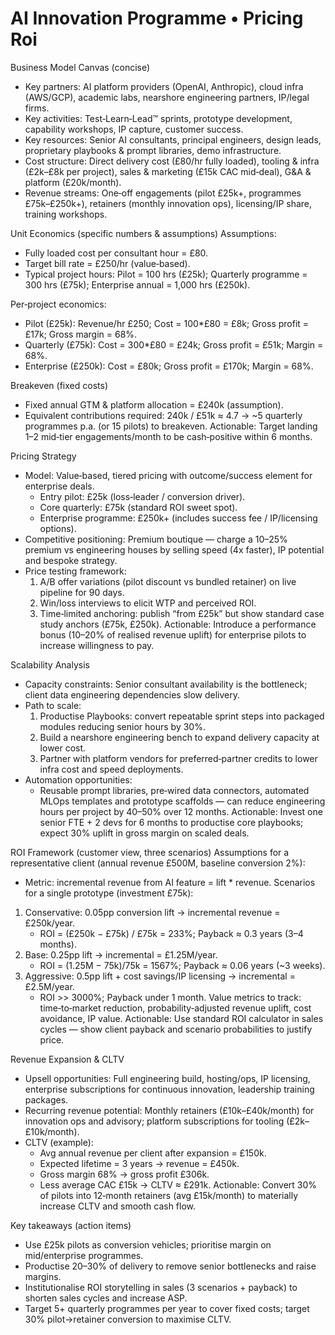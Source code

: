 # AI Innovation Programme • Pricing Roi

Business Model Canvas (concise)
- Key partners: AI platform providers (OpenAI, Anthropic), cloud infra (AWS/GCP), academic labs, nearshore engineering partners, IP/legal firms.
- Key activities: Test‑Learn‑Lead™ sprints, prototype development, capability workshops, IP capture, customer success.
- Key resources: Senior AI consultants, principal engineers, design leads, proprietary playbooks & prompt libraries, demo infrastructure.
- Cost structure: Direct delivery cost (£80/hr fully loaded), tooling & infra (£2k–£8k per project), sales & marketing (£15k CAC mid‑deal), G&A & platform (£20k/month).
- Revenue streams: One‑off engagements (pilot £25k+, programmes £75k–£250k+), retainers (monthly innovation ops), licensing/IP share, training workshops.

Unit Economics (specific numbers & assumptions)
Assumptions:
- Fully loaded cost per consultant hour = £80.
- Target bill rate = £250/hr (value‑based).
- Typical project hours: Pilot = 100 hrs (£25k); Quarterly programme = 300 hrs (£75k); Enterprise annual = 1,000 hrs (£250k).

Per‑project economics:
- Pilot (£25k): Revenue/hr £250; Cost = 100*£80 = £8k; Gross profit = £17k; Gross margin = 68%.
- Quarterly (£75k): Cost = 300*£80 = £24k; Gross profit = £51k; Margin = 68%.
- Enterprise (£250k): Cost = £80k; Gross profit = £170k; Margin = 68%.

Breakeven (fixed costs)
- Fixed annual GTM & platform allocation = £240k (assumption).
- Equivalent contributions required: 240k / £51k ≈ 4.7 → ~5 quarterly programmes p.a. (or 15 pilots) to breakeven.
Actionable: Target landing 1–2 mid‑tier engagements/month to be cash‑positive within 6 months.

Pricing Strategy
- Model: Value‑based, tiered pricing with outcome/success element for enterprise deals.
  - Entry pilot: £25k (loss‑leader / conversion driver).
  - Core quarterly: £75k (standard ROI sweet spot).
  - Enterprise programme: £250k+ (includes success fee / IP/licensing options).
- Competitive positioning: Premium boutique — charge a 10–25% premium vs engineering houses by selling speed (4x faster), IP potential and bespoke strategy.
- Price testing framework:
  1. A/B offer variations (pilot discount vs bundled retainer) on live pipeline for 90 days.
  2. Win/loss interviews to elicit WTP and perceived ROI.
  3. Time‑limited anchoring: publish “from £25k” but show standard case study anchors (£75k, £250k).
Actionable: Introduce a performance bonus (10–20% of realised revenue uplift) for enterprise pilots to increase willingness to pay.

Scalability Analysis
- Capacity constraints: Senior consultant availability is the bottleneck; client data engineering dependencies slow delivery.
- Path to scale:
  1. Productise Playbooks: convert repeatable sprint steps into packaged modules reducing senior hours by 30%.
  2. Build a nearshore engineering bench to expand delivery capacity at lower cost.
  3. Partner with platform vendors for preferred‑partner credits to lower infra cost and speed deployments.
- Automation opportunities:
  - Reusable prompt libraries, pre‑wired data connectors, automated MLOps templates and prototype scaffolds — can reduce engineering hours per project by 40–50% over 12 months.
Actionable: Invest one senior FTE + 2 devs for 6 months to productise core playbooks; expect 30% uplift in gross margin on scaled deals.

ROI Framework (customer view, three scenarios)
Assumptions for a representative client (annual revenue £500M, baseline conversion 2%):
- Metric: incremental revenue from AI feature = lift * revenue.
Scenarios for a single prototype (investment £75k):
1. Conservative: 0.05pp conversion lift → incremental revenue = £250k/year.
   - ROI = (£250k − £75k) / £75k = 233%; Payback ≈ 0.3 years (3–4 months).
2. Base: 0.25pp lift → incremental = £1.25M/year.
   - ROI = (1.25M − 75k)/75k = 1567%; Payback ≈ 0.06 years (~3 weeks).
3. Aggressive: 0.5pp lift + cost savings/IP licensing → incremental = £2.5M/year.
   - ROI >> 3000%; Payback under 1 month.
Value metrics to track: time‑to‑market reduction, probability‑adjusted revenue uplift, cost avoidance, IP value.
Actionable: Use standard ROI calculator in sales cycles — show client payback and scenario probabilities to justify price.

Revenue Expansion & CLTV
- Upsell opportunities: Full engineering build, hosting/ops, IP licensing, enterprise subscriptions for continuous innovation, leadership training packages.
- Recurring revenue potential: Monthly retainers (£10k–£40k/month) for innovation ops and advisory; platform subscriptions for tooling (£2k–£10k/month).
- CLTV (example):
  - Avg annual revenue per client after expansion = £150k.
  - Expected lifetime = 3 years → revenue = £450k.
  - Gross margin 68% → gross profit £306k.
  - Less average CAC £15k → CLTV ≈ £291k.
Actionable: Convert 30% of pilots into 12‑month retainers (avg £15k/month) to materially increase CLTV and smooth cash flow.

Key takeaways (action items)
- Use £25k pilots as conversion vehicles; prioritise margin on mid/enterprise programmes.
- Productise 20–30% of delivery to remove senior bottlenecks and raise margins.
- Institutionalise ROI storytelling in sales (3 scenarios + payback) to shorten sales cycles and increase ASP.
- Target 5+ quarterly programmes per year to cover fixed costs; target 30% pilot→retainer conversion to maximise CLTV.
